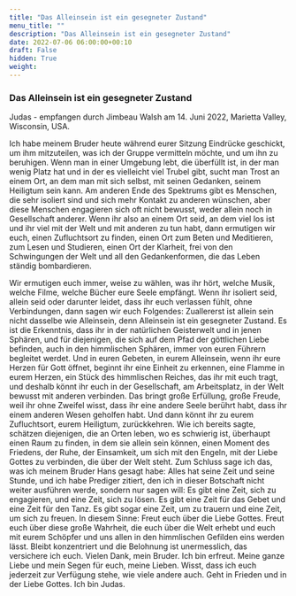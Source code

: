 ```yaml
---
title: "Das Alleinsein ist ein gesegneter Zustand"
menu_title: ""
description: "Das Alleinsein ist ein gesegneter Zustand"
date: 2022-07-06 06:00:00+00:10
draft: False
hidden: True
weight:
---
```

### Das Alleinsein ist ein gesegneter Zustand

Judas - empfangen durch Jimbeau Walsh am 14. Juni 2022, Marietta Valley, Wisconsin, USA.

Ich habe meinem Bruder heute während eurer Sitzung Eindrücke geschickt, um ihm mitzuteilen, was ich der Gruppe vermitteln möchte, und um ihn zu beruhigen. Wenn man in einer Umgebung lebt, die überfüllt ist, in der man wenig Platz hat und in der es vielleicht viel Trubel gibt, sucht man Trost an einem Ort, an dem man mit sich selbst, mit seinen Gedanken, seinem Heiligtum sein kann. Am anderen Ende des Spektrums gibt es Menschen, die sehr isoliert sind und sich mehr Kontakt zu anderen wünschen, aber diese Menschen engagieren sich oft nicht bewusst, weder allein noch in Gesellschaft anderer. Wenn ihr also an einem Ort seid, an dem viel los ist und ihr viel mit der Welt und mit anderen zu tun habt, dann ermutigen wir euch, einen Zufluchtsort zu finden, einen Ort zum Beten und Meditieren, zum Lesen und Studieren, einen Ort der Klarheit, frei von den Schwingungen der Welt und all den Gedankenformen, die das Leben ständig bombardieren.

Wir ermutigen euch immer, weise zu wählen, was ihr hört, welche Musik, welche Filme, welche Bücher eure Seele empfängt. Wenn ihr isoliert seid, allein seid oder darunter leidet, dass ihr euch verlassen fühlt, ohne Verbindungen, dann sagen wir euch Folgendes: Zuallererst ist allein sein nicht dasselbe wie Alleinsein, denn Alleinsein ist ein gesegneter Zustand. Es ist die Erkenntnis, dass ihr in der natürlichen Geisterwelt und in jenen Sphären, und für diejenigen, die sich auf dem Pfad der göttlichen Liebe befinden, auch in den himmlischen Sphären, immer von euren Führern begleitet werdet. Und in euren Gebeten, in eurem Alleinsein, wenn ihr eure Herzen für Gott öffnet, beginnt ihr eine Einheit zu erkennen, eine Flamme in eurem Herzen, ein Stück des himmlischen Reiches, das ihr mit euch tragt, und deshalb könnt ihr euch in der Gesellschaft, am Arbeitsplatz, in der Welt bewusst mit anderen verbinden. Das bringt große Erfüllung, große Freude, weil ihr ohne Zweifel wisst, dass ihr eine andere Seele berührt habt, dass ihr einem anderen Wesen geholfen habt. Und dann könnt ihr zu eurem Zufluchtsort, eurem Heiligtum, zurückkehren. Wie ich bereits sagte, schätzen diejenigen, die an Orten leben, wo es schwierig ist, überhaupt einen Raum zu finden, in dem sie allein sein können, einen Moment des Friedens, der Ruhe, der Einsamkeit, um sich mit den Engeln, mit der Liebe Gottes zu verbinden, die über der Welt steht. Zum Schluss sage ich das, was ich meinem Bruder Hans gesagt habe: Alles hat seine Zeit und seine Stunde, und ich habe Prediger zitiert, den ich in dieser Botschaft nicht weiter ausführen werde, sondern nur sagen will: Es gibt eine Zeit, sich zu engagieren, und eine Zeit, sich zu lösen. Es gibt eine Zeit für das Gebet und eine Zeit für den Tanz. Es gibt sogar eine Zeit, um zu trauern und eine Zeit, um sich zu freuen. In diesem Sinne: Freut euch über die Liebe Gottes. Freut euch über diese große Wahrheit, die euch über die Welt erhebt und euch mit eurem Schöpfer und uns allen in den himmlischen Gefilden eins werden lässt. Bleibt konzentriert und die Belohnung ist unermesslich, das versichere ich euch. Vielen Dank, mein Bruder. Ich bin erfreut. Meine ganze Liebe und mein Segen für euch, meine Lieben. Wisst, dass ich euch jederzeit zur Verfügung stehe, wie viele andere auch. Geht in Frieden und in der Liebe Gottes. Ich bin Judas.
